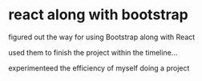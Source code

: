 # react along with bootstrap

figured out the way for using Bootstrap along with React

used them to finish the project within the timeline...

experimenteed the efficiency of myself doing a project
